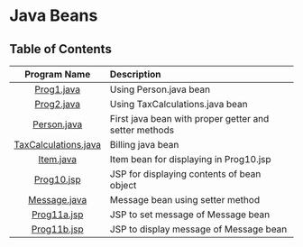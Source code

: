 # Java Beans

## Table of Contents

| Program Name                     | Description                          |
| :-----------------------------:  | :--------------------------------    |
|[Prog1.java](Prog1.java)  |Using Person.java bean|
|[Prog2.java](Prog2.java)  |Using TaxCalculations.java bean|
|[Person.java](Person.java)|First java bean with proper getter and setter methods|
|[TaxCalculations.java](TaxCalculations.java)|Billing java bean|
|[Item.java](Item.java)|Item bean for displaying in Prog10.jsp|
|[Prog10.jsp](Prog10.jsp)|JSP for displaying contents of bean object|
|[Message.java](Message.java)|Message bean using setter method|
|[Prog11a.jsp](Prog11a.jsp)|JSP to set message of Message bean|
|[Prog11b.jsp](Prog11b.jsp)|JSP to display message of Message bean|
